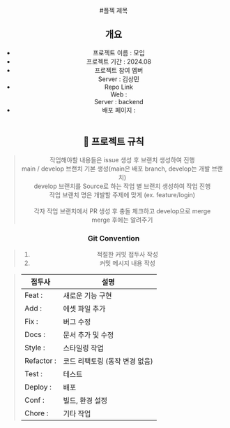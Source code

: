 
<div align=center>
#플젝 제목


## 개요
- 프로젝트 이름 : 모입 <br>
- 프로젝트 기간 : 2024.08 <br>
- 프로젝트 참여 멤버 <br>
  Server : 김상민 <br>
- Repo Link <br>
  Web :   <br>
  Server : backend <br>
- 배포 페이지 : 
  <br><br>

## 📑 프로젝트 규칙

>작업해야할 내용들은 issue 생성 후 브랜치 생성하여 진행<Br>
> main / develop 브랜치 기본 생성(main은 배포 branch, develop는 개발 브랜치)<br>
> develop 브랜치를 Source로 하는 작업 별 브랜치 생성하여 작업 진행<br>
> 작업 브랜치 명은 개발할 주제에 맞게 (ex. feature/login)
> <br><br>
> 각자 작업 브랜치에서 PR 생성 후 충돌 체크하고 develop으로 merge<br>
> merge 후에는 알려주기


### Git Convention
> 1. 적절한 커밋 접두사 작성
> 2. 커밋 메시지 내용 작성

> | 접두사        | 설명                           |
> | ------------- | ------------------------------ |
> | Feat :     | 새로운 기능 구현               |
> | Add :      | 에셋 파일 추가                 |
> | Fix :      | 버그 수정                      |
> | Docs :     | 문서 추가 및 수정              |
> | Style :    | 스타일링 작업                  |
> | Refactor : | 코드 리팩토링 (동작 변경 없음) |
> | Test :     | 테스트                         |
> | Deploy :   | 배포                           |
> | Conf :     | 빌드, 환경 설정                |
> | Chore :    | 기타 작업                      |
<br/>
